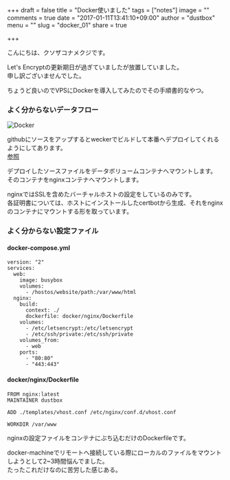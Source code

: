 +++
draft = false
title = "Docker使いました"
tags = ["notes"]
image = ""
comments = true
date = "2017-01-11T13:41:10+09:00"
author = "dustbox"
menu = ""
slug = "docker_01"
share = true

+++

<style scoped>
.post-content img { max-width: 100%; }
</style>

こんにちは、クソザコナメクジです。<!--more-->

Let's Encryptの更新期日が過ぎていましたが放置していました。  
申し訳ございませんでした。

ちょうど良いのでVPSにDockerを導入してみたのでその手順書的なやつ。

### よく分からないデータフロー

![Docker](/2017/01/11/docker@2x.png)

githubにソースをアップするとweckerでビルドして本番へデプロイしてくれるようにしてあります。  
[参照](/post/2016-10-31/wercker/)

デプロイしたソースファイルをデータボリュームコンテナへマウントします。  
そのコンテナをnginxコンテナへマウントします。  

nginxではSSLを含めたバーチャルホストの設定をしているのみです。  
各証明書については、ホストにインストールしたcertbotから生成、それをnginxのコンテナにマウントする形を取っています。

### よく分からない設定ファイル

#### docker-compose.yml

```
version: "2"
services:
  web:
    image: busybox
    volumes:
      - /hostos/website/path:/var/www/html
  nginx:
    build:
      context: ./
      dockerfile: docker/nginx/Dockerfile
    volumes:
      - /etc/letsencrypt:/etc/letsencrypt
      - /etc/ssh/private:/etc/ssh/private
    volumes_from:
      - web
    ports:
      - "80:80"
      - "443:443"
```

#### docker/nginx/Dockerfile

```
FROM nginx:latest
MAINTAINER dustbox

ADD ./templates/vhost.conf /etc/nginx/conf.d/vhost.conf

WORKDIR /var/www
```

nginxの設定ファイルをコンテナにぶち込むだけのDockerfileです。  

docker-machineでリモートへ接続している際にローカルのファイルをマウントしようとして2~3時間悩んでました。  
たったこれだけなのに苦労した感じある。

